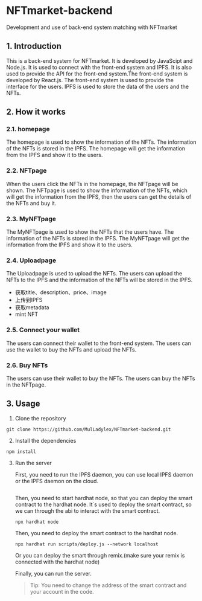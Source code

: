 # NFTmarket-backend
 Development and use of back-end system matching with NFTmarket
## 1. Introduction
This is a back-end system for NFTmarket. It is developed by JavaScipt and Node.js. It is used to connect with the front-end system and IPFS. It is also used to provide the API for the front-end system.The front-end system is developed by React.js. The front-end system is used to provide the interface for the users. IPFS is used to store the data of the users and the NFTs.
## 2. How it works
### 2.1. homepage
The homepage is used to show the information of the NFTs. The information of the NFTs is stored in the IPFS. The homepage will get the information from the IPFS and show it to the users.
### 2.2. NFTpage
When the users click the NFTs in the homepage, the NFTpage will be shown. The NFTpage is used to show the information of the NFTs, which will get the information from the IPFS, then the users can get the details of the NFTs and buy it.
### 2.3. MyNFTpage
The MyNFTpage is used to show the NFTs that the users have. The information of the NFTs is stored in the IPFS. The MyNFTpage will get the information from the IPFS and show it to the users.
### 2.4. Uploadpage
The Uploadpage is used to upload the NFTs. The users can upload the NFTs to the IPFS and the information of the NFTs will be stored in the IPFS.
* 获取title、description、price、image
* 上传到IPFS
* 获取metadata
* mint NFT
### 2.5. Connect your wallet
The users can connect their wallet to the front-end system. The users can use the wallet to buy the NFTs and upload the NFTs.
### 2.6. Buy NFTs
The users can use their wallet to buy the NFTs. The users can buy the NFTs in the NFTpage.
## 3. Usage
1. Clone the repository
```
git clone https://github.com/MulLadylex/NFTmarket-backend.git
```
2. Install the dependencies
```
npm install
```
3. Run the server

    First, you need to run the IPFS daemon, you can use local IPFS daemon or the IPFS daemon on the cloud. 
    ```
    ```
    Then, you need to start hardhat node, so that you can deploy the smart contract to the hardhat node. It`s used to deploy the smart contract, so we can through the abi to interact with the smart contract. 
    ```
    npx hardhat node
    ```
    Then, you need to deploy the smart contract to the hardhat node.
    ```
    npx hardhat run scripts/deploy.js --network localhost
    ```
    Or you can deploy the smart through remix.(make sure your remix is connected with the hardhat node)

    Finally, you can run the server.

    > Tip: You need to change the address of the smart contract and your account in the code.